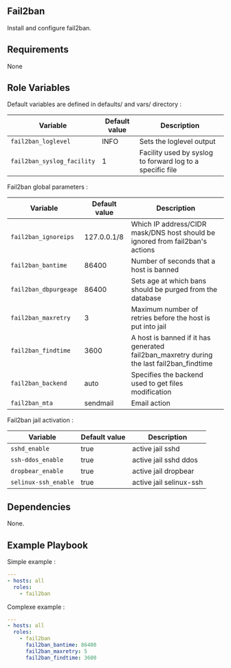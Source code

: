 ## Fail2ban

Install and configure fail2ban.


## Requirements

None

## Role Variables

Default variables are defined in defaults/ and vars/ directory :

| Variable | Default value | Description |
| -------- | ------------- | ----------- |
| `fail2ban_loglevel`| INFO | Sets the loglevel output |
| `fail2ban_syslog_facility`| 1 | Facility used by syslog to forward log to a specific file |

Fail2ban global parameters :

| Variable | Default value | Description |
| -------- | ------------- | ----------- |
| `fail2ban_ignoreips`| 127.0.0.1/8| Which IP address/CIDR mask/DNS host should be ignored from fail2ban's actions |
| `fail2ban_bantime`| 86400 | Number of seconds that a host is banned |
| `fail2ban_dbpurgeage`| 86400 | Sets age at which bans should be purged from the database |
| `fail2ban_maxretry`| 3 | Maximum number of retries before the host is put into jail |
| `fail2ban_findtime`| 3600 | A host is banned if it has generated fail2ban\_maxretry during the last fail2ban\_findtime |
| `fail2ban_backend`| auto| Specifies the backend used to get files modification |
| `fail2ban_mta`| sendmail| Email action |

Fail2ban jail activation :

| Variable | Default value | Description |
| -------- | ------------- | ----------- |
| `sshd_enable` | true | active jail sshd |
| `ssh-ddos_enable`| true | active jail sshd ddos |
| `dropbear_enable`| true | active jail dropbear |
| `selinux-ssh_enable`| true | active jail selinux-ssh |

## Dependencies

None.

## Example Playbook

Simple example :

```yaml
---
- hosts: all
  roles:
    - fail2ban
```

Complexe example :

```yaml
---
- hosts: all
  roles:
    - fail2ban
      fail2ban_bantime: 86400
      fail2ban_maxretry: 5
      fail2ban_findtime: 3600
```
